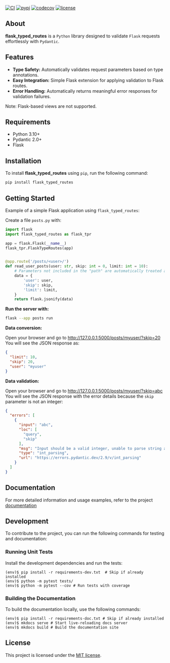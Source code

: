 [![CI](https://github.com/rmoralespp/flask_typed_routes/workflows/CI/badge.svg)](https://github.com/rmoralespp/flask_typed_routes/actions?query=event%3Arelease+workflow%3ACI)
[![pypi](https://img.shields.io/pypi/v/flask_typed_routes.svg)](https://pypi.python.org/pypi/flask_typed_routes)
[![codecov](https://codecov.io/gh/rmoralespp/jsonl/branch/main/graph/badge.svg)](https://app.codecov.io/gh/rmoralespp/flask_typed_routes)
[![license](https://img.shields.io/github/license/rmoralespp/jsonl.svg)](https://github.com/rmoralespp/flask_typed_routes/blob/main/LICENSE)

## About

**flask_typed_routes** is a `Python` library designed to validate `Flask` requests effortlessly with `Pydantic`.

## Features

- **Type Safety:** Automatically validates request parameters based on type annotations.
- **Easy Integration:** Simple Flask extension for applying validation to Flask routes.
- **Error Handling:** Automatically returns meaningful error responses for validation failures.

Note: Flask-based views are not supported.

## Requirements

- Python 3.10+
- Pydantic 2.0+
- Flask

## Installation

To install **flask_typed_routes** using `pip`, run the following command:

```bash
pip install flask_typed_routes
```

## Getting Started

Example of a simple Flask application using `flask_typed_routes`:

Create a file `posts.py` with:

```python
import flask
import flask_typed_routes as flask_tpr

app = flask.Flask(__name__)
flask_tpr.FlaskTypeRoutes(app)


@app.route('/posts/<user>/')
def read_user_posts(user: str, skip: int = 0, limit: int = 10):
    # Parameters not included in the "path" are automatically treated as "query" parameters.
    data = {
        'user': user,
        'skip': skip,
        'limit': limit,
    }
    return flask.jsonify(data)
```

**Run the server with:**

```bash
flask --app posts run
```

**Data conversion:**

Open your browser and go to http://127.0.0.1:5000/posts/myuser/?skip=20
You will see the JSON response as:

```json
{
  "limit": 10,
  "skip": 20,
  "user": "myuser"
}
```

**Data validation:**

Open your browser and go to http://127.0.0.1:5000/posts/myuser/?skip=abc
You will see the JSON response with the error details because the `skip` parameter is not an integer:

```json
{
  "errors": [
    {
      "input": "abc",
      "loc": [
        "query",
        "skip"
      ],
      "msg": "Input should be a valid integer, unable to parse string as an integer",
      "type": "int_parsing",
      "url": "https://errors.pydantic.dev/2.9/v/int_parsing"
    }
  ]
}
```

## Documentation

For more detailed information and usage examples, refer to the
project [documentation](https://rmoralespp.github.io/flask_typed_routes/)

## Development

To contribute to the project, you can run the following commands for testing and documentation:

### Running Unit Tests

Install the development dependencies and run the tests:

```
(env)$ pip install -r requirements-dev.txt  # Skip if already installed
(env)$ python -m pytest tests/
(env)$ python -m pytest --cov # Run tests with coverage
```

### Building the Documentation

To build the documentation locally, use the following commands:

```
(env)$ pip install -r requirements-doc.txt # Skip if already installed
(env)$ mkdocs serve # Start live-reloading docs server
(env)$ mkdocs build # Build the documentation site
```

## License

This project is licensed under the [MIT license](LICENSE).